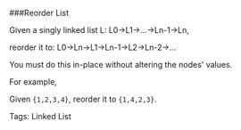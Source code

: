 ###Reorder List

Given a singly linked list L: L0→L1→…→Ln-1→Ln,

reorder it to: L0→Ln→L1→Ln-1→L2→Ln-2→…

You must do this in-place without altering the nodes' values.

For example,

Given `{1,2,3,4}`, reorder it to `{1,4,2,3}`. 

Tags: Linked List